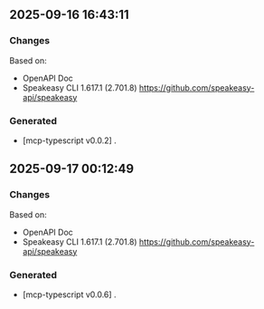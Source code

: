 

## 2025-09-16 16:43:11
### Changes
Based on:
- OpenAPI Doc  
- Speakeasy CLI 1.617.1 (2.701.8) https://github.com/speakeasy-api/speakeasy
### Generated
- [mcp-typescript v0.0.2] .

## 2025-09-17 00:12:49
### Changes
Based on:
- OpenAPI Doc  
- Speakeasy CLI 1.617.1 (2.701.8) https://github.com/speakeasy-api/speakeasy
### Generated
- [mcp-typescript v0.0.6] .